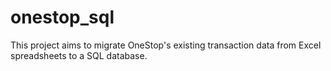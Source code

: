 # onestop_sql
This project aims to migrate OneStop's existing transaction data from Excel spreadsheets to a SQL database.

